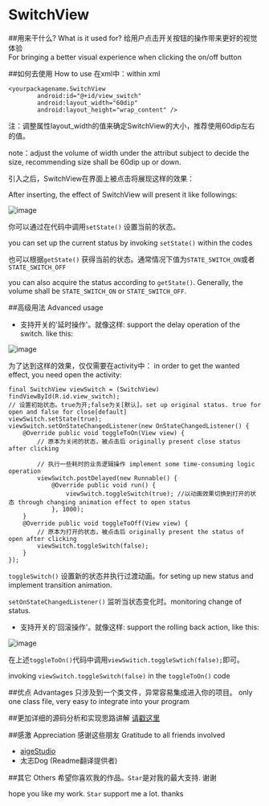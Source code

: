 # SwitchView

##用来干什么?  What is it used for?
给用户点击开关按钮的操作带来更好的视觉体验  
For bringing a better visual experience when clicking the on/off button

##如何去使用 How to use
在xml中：within xml

```
<yourpackagename.SwitchView
        android:id="@+id/view_switch"
        android:layout_width="60dip"
        android:layout_height="wrap_content" />
```
注：调整属性layout_width的值来确定SwitchView的大小，推荐使用60dip左右的值。

note：adjust the volume of width under the attribut subject to decide the size, recommending size shall be 60dip up or down. 

引入之后，SwitchView在界面上被点击将展现这样的效果：

After inserting, the effect of SwitchView will present it like followings:

![image](https://github.com/iielse/SwitchView/blob/HEAD/effect/1.gif)

你可以通过在代码中调用`setState()` 设置当前的状态。

you can set up the current status by invoking `setState()` within the codes

也可以根据`getState()` 获得当前的状态。通常情况下值为`STATE_SWITCH_ON`或者`STATE_SWITCH_OFF`

you can also acquire the status according to `getState()`.   Generally, the volume shall be `STATE_SWITCH_ON` or `STATE_SWITCH_OFF`.

##高级用法 Advanced usage
* 支持开关的'延时操作'。就像这样: support the delay operation of the switch. like this:

![image](https://github.com/iielse/SwitchView/blob/HEAD/effect/2.gif)

为了达到这样的效果，仅仅需要在activity中：
in order to get the wanted effect, you need open the activity:
```
final SwitchView viewSwitch = (SwitchView) findViewById(R.id.view_switch);
// 设置初始状态。true为开;false为关[默认]。set up original status. true for open and false for close[default]
viewSwitch.setState(true); 
viewSwitch.setOnStateChangedListener(new OnStateChangedListener() {
    @Override public void toggleToOn(View view) {
    	// 原本为关闭的状态，被点击后 originally present close status after clicking
		
        // 执行一些耗时的业务逻辑操作 implement some time-consuming logic operation
        viewSwitch.postDelayed(new Runnable() {
    		@Override public void run() {
				viewSwitch.toggleSwitch(true); //以动画效果切换到打开的状态 through changing animation effect to open status
			}, 1000);
	}
	@Override public void toggleToOff(View view) {
		// 原本为打开的状态，被点击后 originally present the status of open after clicking
		viewSwitch.toggleSwitch(false);
	}
});
```

`toggleSwitch()` 设置新的状态并执行过渡动画。for seting up new status and implement transition animation.

`setOnStateChangedListener()` 监听当状态变化时。monitoring change of status.

* 支持开关的'回滚操作'。就像这样: support the rolling back action, like this:

![image](https://github.com/iielse/SwitchView/blob/HEAD/effect/3.gif)

在上述`toggleToOn()`代码中调用`viewSwitich.toggleSwtich(false);`即可。

invoking `viewSwitch.toggleSwitch(false)` in the `toggleToOn()` code


##优点 Advantages
只涉及到一个类文件，异常容易集成进入你的项目。
only one class file, very easy to integrate into your program 


##更加详细的源码分析和实现思路讲解
[请戳这里](http://blog.csdn.net/bfbx5173/article/details/45191147) 


##感激 Appreciation
感谢这些朋友 Gratitude to all friends involved

* [aigeStudio](http://blog.csdn.net/aigestudio) 
* 太志Dog (Readme翻译提供者)

##其它 Others
希望你喜欢我的作品。`Star`是对我的最大支持. 谢谢

hope you like my work. `Star` support me a lot. thanks
